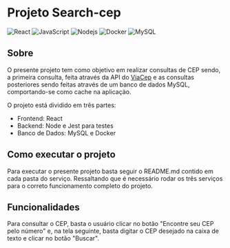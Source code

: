 # Projeto Search-cep

![React](https://img.shields.io/badge/React-20232A?style=for-the-badge&logo=react&logoColor=61DAFB)
![JavaScript](https://img.shields.io/badge/-JavaScript-black?style=flat-square&logo=javascript)
![Nodejs](https://img.shields.io/badge/-Nodejs-339933?style=flat-square&logo=Node.js&logoColor=white)
![Docker](https://img.shields.io/badge/Docker-2496ED?style=for-the-badge&logo=docker&logoColor=white)
![MySQL](https://img.shields.io/badge/-MySQL-4479A1?style=flat-square&logo=mysql&logoColor=white)

## Sobre
O presente projeto tem como objetivo em realizar consultas de CEP sendo, a primeira consulta, feita através da API do [ViaCep](https://viacep.com.br/) e as consultas posteriores sendo feitas através de um banco de dados MySQL, comportando-se como cache na aplicaçäo.

O projeto está dividido em três partes:
* Frontend: React
* Backend: Node e Jest para testes
* Banco de Dados: MySQL e Docker

## Como executar o projeto
Para executar o presente projeto basta seguir o README.md contido em cada pasta do serviço. Ressaltando que é necessário rodar os três serviços para o correto funcionamento completo do projeto.

## Funcionalidades
Para consultar o CEP, basta o usuário clicar no botão "Encontre seu CEP pelo número" e, na tela seguinte, basta digitar o CEP desejado na caixa de texto e clicar no botão "Buscar".